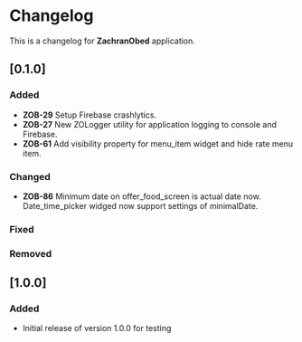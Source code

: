 # Changelog

This is a changelog for **ZachranObed** application.

## [0.1.0]
### Added
- **ZOB-29** Setup Firebase crashlytics.
- **ZOB-27** New ZOLogger utility for application logging to console and Firebase.
- **ZOB-61** Add visibility property for menu_item widget and hide rate menu item.

### Changed
- **ZOB-86** Minimum date on offer_food_screen is actual date now. Date_time_picker widged now support settings of minimalDate.

### Fixed

### Removed

## [1.0.0]
### Added
- Initial release of version 1.0.0 for testing